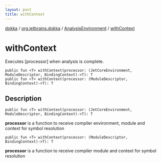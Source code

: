 ```yaml
---
layout: post
title: withContext
---
```

[dokka](../../index.md) / [org.jetbrains.dokka](../index.md) / [AnalysisEnvironment](index.md) / [withContext](withContext.md)

# withContext
Executes [processor] when analysis is complete.
```
public fun <T> withContext(processor: (JetCoreEnvironment, ModuleDescriptor, BindingContext)->T): T
public fun <T> withContext(processor: (ModuleDescriptor, BindingContext)->T): T
```
## Description
```
public fun <T> withContext(processor: (JetCoreEnvironment, ModuleDescriptor, BindingContext)->T): T
```


**processor**
is a function to receive compiler environment, module and context for symbol resolution

```
public fun <T> withContext(processor: (ModuleDescriptor, BindingContext)->T): T
```


**processor**
is a function to receive compiler module and context for symbol resolution

